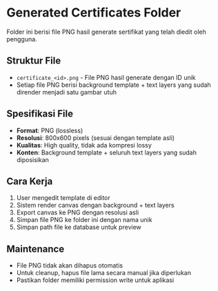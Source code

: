# Generated Certificates Folder

Folder ini berisi file PNG hasil generate sertifikat yang telah diedit oleh pengguna.

## Struktur File

- `certificate_<id>.png` - File PNG hasil generate dengan ID unik
- Setiap file PNG berisi background template + text layers yang sudah dirender menjadi satu gambar utuh

## Spesifikasi File

- **Format**: PNG (lossless)
- **Resolusi**: 800x600 pixels (sesuai dengan template asli)
- **Kualitas**: High quality, tidak ada kompresi lossy
- **Konten**: Background template + seluruh text layers yang sudah diposisikan

## Cara Kerja

1. User mengedit template di editor
2. Sistem render canvas dengan background + text layers
3. Export canvas ke PNG dengan resolusi asli
4. Simpan file PNG ke folder ini dengan nama unik
5. Simpan path file ke database untuk preview

## Maintenance

- File PNG tidak akan dihapus otomatis
- Untuk cleanup, hapus file lama secara manual jika diperlukan
- Pastikan folder memiliki permission write untuk aplikasi
